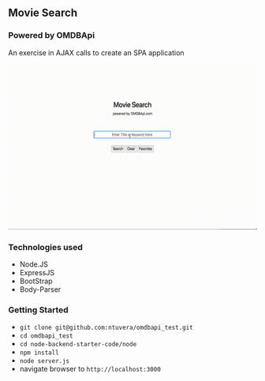 ## Movie Search
### Powered by OMDBApi

An exercise in AJAX calls to create an SPA application

<img src="/omdbapi.gif" width="600">

### Technologies used
- Node.JS
- ExpressJS
- BootStrap
- Body-Parser

### Getting Started
-  `git clone git@github.com:ntuvera/omdbapi_test.git`
-  `cd omdbapi_test`
-  `cd node-backend-starter-code/node`
-  `npm install`
-  `node server.js`
-   navigate browser to `http://localhost:3000`

